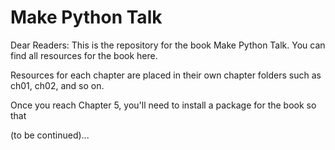 # Make Python Talk

Dear Readers: 
This is the repository for the book Make Python Talk. You can find all resources for the book here.

Resources for each chapter are placed in their own chapter folders such as ch01, ch02, and so on. 

Once you reach Chapter 5, you'll need to install a package for the book so that 

(to be continued)...
